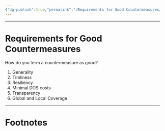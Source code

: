 ```yaml
---
{"dg-publish":true,"permalink":"/Requirements for Good Countermeasures/","tags":["Academics","CyberSec"]}
---
```



---
# Requirements for Good Countermeasures
How do you term a countermeasure as good?
1. Generality
2. Timliness
3. Resiliency
4. Minimal DOS costs
5. Transparency
6. Global and Local Coverage


---
# Footnotes